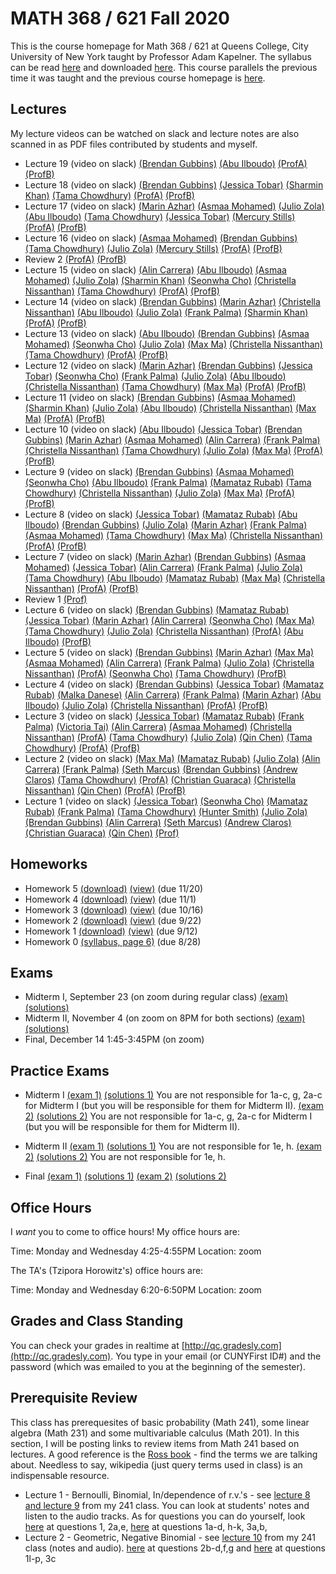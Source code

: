 # MATH 368 / 621 Fall 2020

This is the course homepage for Math 368 / 621 at Queens College, City University of New York taught by Professor Adam Kapelner. The syllabus can be read [here](https://github.com/kapelner/QC_Math_621_Fall_2020/blob/master/syllabus/syllabus.pdf) and downloaded [here](https://raw.githubusercontent.com/kapelner/QC_Math_621_Fall_2020/master/syllabus/syllabus.pdf). This course parallels the previous time it was taught and the previous course homepage is [here](https://github.com/kapelner/QC_Math_621_Fall_2017).

## Lectures

My lecture videos can be watched on slack and lecture notes are also scanned in as PDF files contributed by students and myself.

<!--
* Lecture 23 (video on slack) [(Jan Bazant)](https://github.com/kapelner/QC_Math_621_Fall_2020/blob/master/lectures/lec23bazant.pdf) [(Mike Digiorgio)](https://github.com/kapelner/QC_Math_621_Fall_2020/blob/master/lectures/lec23digiorgio.pdf) [(Prof)](https://github.com/kapelner/QC_Math_621_Fall_2020/blob/master/lectures/lec23kap.pdf)
* Lecture 22 (video on slack) [(Jan Bazant)](https://github.com/kapelner/QC_Math_621_Fall_2020/blob/master/lectures/lec22bazant.pdf) [(Mike Digiorgio)](https://github.com/kapelner/QC_Math_621_Fall_2020/blob/master/lectures/lec22digiorgio.pdf) [(Steven Grgas)](https://github.com/kapelner/QC_Math_621_Fall_2020/blob/master/lectures/lec22grgas.pdf) [(Prof)](https://github.com/kapelner/QC_Math_621_Fall_2020/blob/master/lectures/lec22kap.pdf)
* Lecture 21 (video on slack) [(Jan Bazant)](https://github.com/kapelner/QC_Math_621_Fall_2020/blob/master/lectures/lec21bazant.pdf) [(Prof)](https://github.com/kapelner/QC_Math_621_Fall_2020/blob/master/lectures/lec21kap.pdf) 
* Linear Regression Notes (not on exam) [(Jan Bazant)](https://github.com/kapelner/QC_Math_621_Fall_2020/blob/master/lectures/econometrics_bonus_bazant.pdf) [(Ruby Chang)](https://github.com/kapelner/QC_Math_621_Fall_2020/blob/master/lectures/econometrics_bonus_chang.pdf) [(Adriana Sham)](https://github.com/kapelner/QC_Math_621_Fall_2020/blob/master/lectures/econometrics_bonus_sham.pdf) [(Antonio DAlessandro)](https://github.com/kapelner/QC_Math_621_Fall_2020/blob/master/lectures/econometrics_bonus_dalessandro.pdf) [(Prof)](https://github.com/kapelner/QC_Math_621_Fall_2020/blob/master/lectures/econometrics_bonus_prof.pdf)
* Lecture 20 (video on slack) [(Jan Bazant)](https://github.com/kapelner/QC_Math_621_Fall_2020/blob/master/lectures/lec20bazant.pdf) [(Mike Digiorgio)](https://github.com/kapelner/QC_Math_621_Fall_2020/blob/master/lectures/lec20digiorgio.pdf) [(Ruby Chang)](https://github.com/kapelner/QC_Math_621_Fall_2020/blob/master/lectures/lec20chang.pdf) [(Adriana Sham)](https://github.com/kapelner/QC_Math_621_Fall_2020/blob/master/lectures/lec20sham.pdf) [(Antonio DAlessandro)](https://github.com/kapelner/QC_Math_621_Fall_2020/blob/master/lectures/lec20dalessandro.pdf) [(Prof)](https://github.com/kapelner/QC_Math_621_Fall_2020/blob/master/lectures/lec20kap.pdf) -->
* Lecture 19 (video on slack) [(Brendan Gubbins)](https://github.com/kapelner/QC_Math_621_Fall_2020/blob/master/lectures/lec19gubbins.pdf) [(Abu Ilboudo)](https://github.com/kapelner/QC_Math_621_Fall_2020/blob/master/lectures/lec19ilboudo.pdf) [(ProfA)](https://github.com/kapelner/QC_Math_621_Fall_2020/blob/master/lectures/lec19akap.pdf) [(ProfB)](https://github.com/kapelner/QC_Math_621_Fall_2020/blob/master/lectures/lec19bkap.pdf) 
* Lecture 18 (video on slack) [(Brendan Gubbins)](https://github.com/kapelner/QC_Math_621_Fall_2020/blob/master/lectures/lec18gubbins.pdf) [(Jessica Tobar)](https://github.com/kapelner/QC_Math_621_Fall_2020/blob/master/lectures/lec18tobar.pdf) [(Sharmin Khan)](https://github.com/kapelner/QC_Math_621_Fall_2020/blob/master/lectures/lec18khan.pdf) [(Tama Chowdhury)](https://github.com/kapelner/QC_Math_621_Fall_2020/blob/master/lectures/lec18chowdhury.pdf) [(ProfA)](https://github.com/kapelner/QC_Math_621_Fall_2020/blob/master/lectures/lec18akap.pdf) [(ProfB)](https://github.com/kapelner/QC_Math_621_Fall_2020/blob/master/lectures/lec18bkap.pdf) 
* Lecture 17 (video on slack) [(Marin Azhar)](https://github.com/kapelner/QC_Math_621_Fall_2020/blob/master/lectures/lec17azhar.pdf) [(Asmaa Mohamed)](https://github.com/kapelner/QC_Math_621_Fall_2020/blob/master/lectures/lec17mohamed.pdf) [(Julio Zola)](https://github.com/kapelner/QC_Math_621_Fall_2020/blob/master/lectures/lec17zola.pdf) [(Abu Ilboudo)](https://github.com/kapelner/QC_Math_621_Fall_2020/blob/master/lectures/lec17ilboudo.pdf) [(Tama Chowdhury)](https://github.com/kapelner/QC_Math_621_Fall_2020/blob/master/lectures/lec17chowdhury.pdf) [(Jessica Tobar)](https://github.com/kapelner/QC_Math_621_Fall_2020/blob/master/lectures/lec17tobar.pdf) [(Mercury Stills)](https://github.com/kapelner/QC_Math_621_Fall_2020/blob/master/lectures/lec17stills.pdf) [(ProfA)](https://github.com/kapelner/QC_Math_621_Fall_2020/blob/master/lectures/lec17akap.pdf) [(ProfB)](https://github.com/kapelner/QC_Math_621_Fall_2020/blob/master/lectures/lec17bkap.pdf) 
* Lecture 16 (video on slack) [(Asmaa Mohamed)](https://github.com/kapelner/QC_Math_621_Fall_2020/blob/master/lectures/lec16mohamed.pdf) [(Brendan Gubbins)](https://github.com/kapelner/QC_Math_621_Fall_2020/blob/master/lectures/lec16gubbins.pdf) [(Tama Chowdhury)](https://github.com/kapelner/QC_Math_621_Fall_2020/blob/master/lectures/lec16chowdhury.pdf) [(Julio Zola)](https://github.com/kapelner/QC_Math_621_Fall_2020/blob/master/lectures/lec16zola.pdf) [(Mercury Stills)](https://github.com/kapelner/QC_Math_621_Fall_2020/blob/master/lectures/lec16stills.pdf) [(ProfA)](https://github.com/kapelner/QC_Math_621_Fall_2020/blob/master/lectures/lec16akap.pdf) [(ProfB)](https://github.com/kapelner/QC_Math_621_Fall_2020/blob/master/lectures/lec16bkap.pdf) 
* Review 2 [(ProfA)](https://github.com/kapelner/QC_Math_621_Fall_2020/blob/master/lectures/review2a.pdf) [(ProfB)](https://github.com/kapelner/QC_Math_621_Fall_2020/blob/master/lectures/review2b.pdf)
* Lecture 15 (video on slack) [(Alin Carrera)](https://github.com/kapelner/QC_Math_621_Fall_2020/blob/master/lectures/lec15carrera.pdf) [(Abu Ilboudo)](https://github.com/kapelner/QC_Math_621_Fall_2020/blob/master/lectures/lec15ilboudo.pdf) [(Asmaa Mohamed)](https://github.com/kapelner/QC_Math_621_Fall_2020/blob/master/lectures/lec15mohamed.pdf) [(Julio Zola)](https://github.com/kapelner/QC_Math_621_Fall_2020/blob/master/lectures/lec15zola.pdf) [(Sharmin Khan)](https://github.com/kapelner/QC_Math_621_Fall_2020/blob/master/lectures/lec15khan.pdf) [(Seonwha Cho)](https://github.com/kapelner/QC_Math_621_Fall_2020/blob/master/lectures/lec15cho.pdf) [(Christella Nissanthan)](https://github.com/kapelner/QC_Math_621_Fall_2020/blob/master/lectures/lec15nissanthan.pdf) [(Tama Chowdhury)](https://github.com/kapelner/QC_Math_621_Fall_2020/blob/master/lectures/lec15chowdhury.pdf) [(ProfA)](https://github.com/kapelner/QC_Math_621_Fall_2020/blob/master/lectures/lec15akap.pdf) [(ProfB)](https://github.com/kapelner/QC_Math_621_Fall_2020/blob/master/lectures/lec15bkap.pdf) 
* Lecture 14 (video on slack) [(Brendan Gubbins)](https://github.com/kapelner/QC_Math_621_Fall_2020/blob/master/lectures/lec14gubbins.pdf) [(Marin Azhar)](https://github.com/kapelner/QC_Math_621_Fall_2020/blob/master/lectures/lec14azhar.pdf) [(Christella Nissanthan)](https://github.com/kapelner/QC_Math_621_Fall_2020/blob/master/lectures/lec14nissanthan.pdf) [(Abu Ilboudo)](https://github.com/kapelner/QC_Math_621_Fall_2020/blob/master/lectures/lec14ilboudo.pdf) [(Julio Zola)](https://github.com/kapelner/QC_Math_621_Fall_2020/blob/master/lectures/lec14zola.pdf) [(Frank Palma)](https://github.com/kapelner/QC_Math_621_Fall_2020/blob/master/lectures/lec14palma.pdf) [(Sharmin Khan)](https://github.com/kapelner/QC_Math_621_Fall_2020/blob/master/lectures/lec14khan.pdf) [(ProfA)](https://github.com/kapelner/QC_Math_621_Fall_2020/blob/master/lectures/lec14akap.pdf) [(ProfB)](https://github.com/kapelner/QC_Math_621_Fall_2020/blob/master/lectures/lec14bkap.pdf) 
* Lecture 13 (video on slack) [(Abu Ilboudo)](https://github.com/kapelner/QC_Math_621_Fall_2020/blob/master/lectures/lec13ilboudo.pdf) [(Brendan Gubbins)](https://github.com/kapelner/QC_Math_621_Fall_2020/blob/master/lectures/lec13gubbins.pdf) [(Asmaa Mohamed)](https://github.com/kapelner/QC_Math_621_Fall_2020/blob/master/lectures/lec13mohamed.pdf) [(Seonwha Cho)](https://github.com/kapelner/QC_Math_621_Fall_2020/blob/master/lectures/lec13cho.pdf) [(Julio Zola)](https://github.com/kapelner/QC_Math_621_Fall_2020/blob/master/lectures/lec13zola.pdf) [(Max Ma)](https://github.com/kapelner/QC_Math_621_Fall_2020/blob/master/lectures/lec13ma.pdf) [(Christella Nissanthan)](https://github.com/kapelner/QC_Math_621_Fall_2020/blob/master/lectures/lec13nissanthan.pdf) [(Tama Chowdhury)](https://github.com/kapelner/QC_Math_621_Fall_2020/blob/master/lectures/lec13chowdhury.pdf) [(ProfA)](https://github.com/kapelner/QC_Math_621_Fall_2020/blob/master/lectures/lec13akap.pdf) [(ProfB)](https://github.com/kapelner/QC_Math_621_Fall_2020/blob/master/lectures/lec13bkap.pdf) 
* Lecture 12 (video on slack) [(Marin Azhar)](https://github.com/kapelner/QC_Math_621_Fall_2020/blob/master/lectures/lec12azhar.pdf) [(Brendan Gubbins)](https://github.com/kapelner/QC_Math_621_Fall_2020/blob/master/lectures/lec12gubbins.pdf) [(Jessica Tobar)](https://github.com/kapelner/QC_Math_621_Fall_2020/blob/master/lectures/lec12tobar.pdf) [(Seonwha Cho)](https://github.com/kapelner/QC_Math_621_Fall_2020/blob/master/lectures/lec12cho.pdf) [(Frank Palma)](https://github.com/kapelner/QC_Math_621_Fall_2020/blob/master/lectures/lec12palma.pdf) [(Julio Zola)](https://github.com/kapelner/QC_Math_621_Fall_2020/blob/master/lectures/lec12zola.pdf) [(Abu Ilboudo)](https://github.com/kapelner/QC_Math_621_Fall_2020/blob/master/lectures/lec12ilboudo.pdf) [(Christella Nissanthan)](https://github.com/kapelner/QC_Math_621_Fall_2020/blob/master/lectures/lec12nissanthan.pdf) [(Tama Chowdhury)](https://github.com/kapelner/QC_Math_621_Fall_2020/blob/master/lectures/lec12chowdhury.pdf) [(Max Ma)](https://github.com/kapelner/QC_Math_621_Fall_2020/blob/master/lectures/lec12ma.pdf) [(ProfA)](https://github.com/kapelner/QC_Math_621_Fall_2020/blob/master/lectures/lec12akap.pdf) [(ProfB)](https://github.com/kapelner/QC_Math_621_Fall_2020/blob/master/lectures/lec12bkap.pdf) 
* Lecture 11 (video on slack) [(Brendan Gubbins)](https://github.com/kapelner/QC_Math_621_Fall_2020/blob/master/lectures/lec11gubbins.pdf) [(Asmaa Mohamed)](https://github.com/kapelner/QC_Math_621_Fall_2020/blob/master/lectures/lec11mohamed.pdf) [(Sharmin Khan)](https://github.com/kapelner/QC_Math_621_Fall_2020/blob/master/lectures/lec11khan.pdf) [(Julio Zola)](https://github.com/kapelner/QC_Math_621_Fall_2020/blob/master/lectures/lec11zola.pdf) [(Abu Ilboudo)](https://github.com/kapelner/QC_Math_621_Fall_2020/blob/master/lectures/lec11ilboudo.pdf) [(Christella Nissanthan)](https://github.com/kapelner/QC_Math_621_Fall_2020/blob/master/lectures/lec11nissanthan.pdf) [(Max Ma)](https://github.com/kapelner/QC_Math_621_Fall_2020/blob/master/lectures/lec11ma.pdf) [(ProfA)](https://github.com/kapelner/QC_Math_621_Fall_2020/blob/master/lectures/lec11akap.pdf) [(ProfB)](https://github.com/kapelner/QC_Math_621_Fall_2020/blob/master/lectures/lec11bkap.pdf) 
* Lecture 10 (video on slack) [(Abu Ilboudo)](https://github.com/kapelner/QC_Math_621_Fall_2020/blob/master/lectures/lec10ilboudo.pdf) [(Jessica Tobar)](https://github.com/kapelner/QC_Math_621_Fall_2020/blob/master/lectures/lec10tobar.pdf) [(Brendan Gubbins)](https://github.com/kapelner/QC_Math_621_Fall_2020/blob/master/lectures/lec10gubbins.pdf) [(Marin Azhar)](https://github.com/kapelner/QC_Math_621_Fall_2020/blob/master/lectures/lec10azhar.pdf) [(Asmaa Mohamed)](https://github.com/kapelner/QC_Math_621_Fall_2020/blob/master/lectures/lec10mohamed.pdf) [(Alin Carrera)](https://github.com/kapelner/QC_Math_621_Fall_2020/blob/master/lectures/lec10carrera.pdf) [(Frank Palma)](https://github.com/kapelner/QC_Math_621_Fall_2020/blob/master/lectures/lec10palma.pdf) [(Christella Nissanthan)](https://github.com/kapelner/QC_Math_621_Fall_2020/blob/master/lectures/lec10nissanthan.pdf) [(Tama Chowdhury)](https://github.com/kapelner/QC_Math_621_Fall_2020/blob/master/lectures/lec10chowdhury.pdf) [(Julio Zola)](https://github.com/kapelner/QC_Math_621_Fall_2020/blob/master/lectures/lec10zola.pdf) [(Max Ma)](https://github.com/kapelner/QC_Math_621_Fall_2020/blob/master/lectures/lec10ma.pdf) [(ProfA)](https://github.com/kapelner/QC_Math_621_Fall_2020/blob/master/lectures/lec10akap.pdf) [(ProfB)](https://github.com/kapelner/QC_Math_621_Fall_2020/blob/master/lectures/lec10bkap.pdf)
* Lecture 9 (video on slack) [(Brendan Gubbins)](https://github.com/kapelner/QC_Math_621_Fall_2020/blob/master/lectures/lec09gubbins.pdf) [(Asmaa Mohamed)](https://github.com/kapelner/QC_Math_621_Fall_2020/blob/master/lectures/lec09mohamed.pdf) [(Seonwha Cho)](https://github.com/kapelner/QC_Math_621_Fall_2020/blob/master/lectures/lec09cho.pdf) [(Abu Ilboudo)](https://github.com/kapelner/QC_Math_621_Fall_2020/blob/master/lectures/lec09ilboudo.pdf) [(Frank Palma)](https://github.com/kapelner/QC_Math_621_Fall_2020/blob/master/lectures/lec09palma.pdf) [(Mamataz Rubab)](https://github.com/kapelner/QC_Math_621_Fall_2020/blob/master/lectures/lec09rubab.pdf) [(Tama Chowdhury)](https://github.com/kapelner/QC_Math_621_Fall_2020/blob/master/lectures/lec09chowdhury.pdf) [(Christella Nissanthan)](https://github.com/kapelner/QC_Math_621_Fall_2020/blob/master/lectures/lec09nissanthan.pdf) [(Julio Zola)](https://github.com/kapelner/QC_Math_621_Fall_2020/blob/master/lectures/lec09zola.pdf) [(Max Ma)](https://github.com/kapelner/QC_Math_621_Fall_2020/blob/master/lectures/lec09ma.pdf) [(ProfA)](https://github.com/kapelner/QC_Math_621_Fall_2020/blob/master/lectures/lec09akap.pdf) [(ProfB)](https://github.com/kapelner/QC_Math_621_Fall_2020/blob/master/lectures/lec09bkap.pdf) 
* Lecture 8 (video on slack) [(Jessica Tobar)](https://github.com/kapelner/QC_Math_621_Fall_2020/blob/master/lectures/lec08tobar.pdf) [(Mamataz Rubab)](https://github.com/kapelner/QC_Math_621_Fall_2020/blob/master/lectures/lec08rubab.pdf) [(Abu Ilboudo)](https://github.com/kapelner/QC_Math_621_Fall_2020/blob/master/lectures/lec08ilboudo.pdf) [(Brendan Gubbins)](https://github.com/kapelner/QC_Math_621_Fall_2020/blob/master/lectures/lec08gubbins.pdf) [(Julio Zola)](https://github.com/kapelner/QC_Math_621_Fall_2020/blob/master/lectures/lec08zola.pdf) [(Marin Azhar)](https://github.com/kapelner/QC_Math_621_Fall_2020/blob/master/lectures/lec08azhar.pdf) [(Frank Palma)](https://github.com/kapelner/QC_Math_621_Fall_2020/blob/master/lectures/lec08palma.pdf) [(Asmaa Mohamed)](https://github.com/kapelner/QC_Math_621_Fall_2020/blob/master/lectures/lec08mohamed.pdf) [(Tama Chowdhury)](https://github.com/kapelner/QC_Math_621_Fall_2020/blob/master/lectures/lec08chowdhury.pdf) [(Max Ma)](https://github.com/kapelner/QC_Math_621_Fall_2020/blob/master/lectures/lec08ma.pdf) [(Christella Nissanthan)](https://github.com/kapelner/QC_Math_621_Fall_2020/blob/master/lectures/lec08nissanthan.pdf) [(ProfA)](https://github.com/kapelner/QC_Math_621_Fall_2020/blob/master/lectures/lec08akap.pdf) [(ProfB)](https://github.com/kapelner/QC_Math_621_Fall_2020/blob/master/lectures/lec08bkap.pdf) 
* Lecture 7 (video on slack) [(Marin Azhar)](https://github.com/kapelner/QC_Math_621_Fall_2020/blob/master/lectures/lec07azhar.pdf) [(Brendan Gubbins)](https://github.com/kapelner/QC_Math_621_Fall_2020/blob/master/lectures/lec07gubbins.pdf) [(Asmaa Mohamed)](https://github.com/kapelner/QC_Math_621_Fall_2020/blob/master/lectures/lec07mohamed.pdf) [(Jessica Tobar)](https://github.com/kapelner/QC_Math_621_Fall_2020/blob/master/lectures/lec07tobar.pdf) [(Alin Carrera)](https://github.com/kapelner/QC_Math_621_Fall_2020/blob/master/lectures/lec07carrera.pdf) [(Frank Palma)](https://github.com/kapelner/QC_Math_621_Fall_2020/blob/master/lectures/lec07palma.pdf) [(Julio Zola)](https://github.com/kapelner/QC_Math_621_Fall_2020/blob/master/lectures/lec07zola.pdf) [(Tama Chowdhury)](https://github.com/kapelner/QC_Math_621_Fall_2020/blob/master/lectures/lec07chowdhury.pdf) [(Abu Ilboudo)](https://github.com/kapelner/QC_Math_621_Fall_2020/blob/master/lectures/lec07ilboudo.pdf) [(Mamataz Rubab)](https://github.com/kapelner/QC_Math_621_Fall_2020/blob/master/lectures/lec07rubab.pdf) [(Max Ma)](https://github.com/kapelner/QC_Math_621_Fall_2020/blob/master/lectures/lec07ma.pdf) [(Christella Nissanthan)](https://github.com/kapelner/QC_Math_621_Fall_2020/blob/master/lectures/lec07nissanthan.pdf) [(ProfA)](https://github.com/kapelner/QC_Math_621_Fall_2020/blob/master/lectures/lec07akap.pdf) [(ProfB)](https://github.com/kapelner/QC_Math_621_Fall_2020/blob/master/lectures/lec07bkap.pdf) 
* Review 1 [(Prof)](https://github.com/kapelner/QC_Math_621_Fall_2020/blob/master/lectures/review1kap.pdf)
* Lecture 6 (video on slack) [(Brendan Gubbins)](https://github.com/kapelner/QC_Math_621_Fall_2020/blob/master/lectures/lec06gubbins.pdf) [(Mamataz Rubab)](https://github.com/kapelner/QC_Math_621_Fall_2020/blob/master/lectures/lec06rubab.pdf) [(Jessica Tobar)](https://github.com/kapelner/QC_Math_621_Fall_2020/blob/master/lectures/lec06tobar.pdf) [(Marin Azhar)](https://github.com/kapelner/QC_Math_621_Fall_2020/blob/master/lectures/lec06azhar.pdf) [(Alin Carrera)](https://github.com/kapelner/QC_Math_621_Fall_2020/blob/master/lectures/lec06carrera.pdf) [(Seonwha Cho)](https://github.com/kapelner/QC_Math_621_Fall_2020/blob/master/lectures/lec06cho.pdf) [(Max Ma)](https://github.com/kapelner/QC_Math_621_Fall_2020/blob/master/lectures/lec06ma.pdf) [(Tama Chowdhury)](https://github.com/kapelner/QC_Math_621_Fall_2020/blob/master/lectures/lec06chowdhury.pdf) [(Julio Zola)](https://github.com/kapelner/QC_Math_621_Fall_2020/blob/master/lectures/lec06zola.pdf) [(Christella Nissanthan)](https://github.com/kapelner/QC_Math_621_Fall_2020/blob/master/lectures/lec06nissanthan.pdf) [(ProfA)](https://github.com/kapelner/QC_Math_621_Fall_2020/blob/master/lectures/lec06akap.pdf) [(Abu Ilboudo)](https://github.com/kapelner/QC_Math_621_Fall_2020/blob/master/lectures/lec06ilboudo.pdf) [(ProfB)](https://github.com/kapelner/QC_Math_621_Fall_2020/blob/master/lectures/lec06bkap.pdf) 
* Lecture 5 (video on slack) [(Brendan Gubbins)](https://github.com/kapelner/QC_Math_621_Fall_2020/blob/master/lectures/lec04gubbins.pdf) [(Marin Azhar)](https://github.com/kapelner/QC_Math_621_Fall_2020/blob/master/lectures/lec05azhar.pdf) [(Max Ma)](https://github.com/kapelner/QC_Math_621_Fall_2020/blob/master/lectures/lec05ma.pdf) [(Asmaa Mohamed)](https://github.com/kapelner/QC_Math_621_Fall_2020/blob/master/lectures/lec05mohamed.pdf) [(Alin Carrera)](https://github.com/kapelner/QC_Math_621_Fall_2020/blob/master/lectures/lec05carrera.pdf) [(Frank Palma)](https://github.com/kapelner/QC_Math_621_Fall_2020/blob/master/lectures/lec05palma.pdf) [(Julio Zola)](https://github.com/kapelner/QC_Math_621_Fall_2020/blob/master/lectures/lec05zola.pdf) [(Christella Nissanthan)](https://github.com/kapelner/QC_Math_621_Fall_2020/blob/master/lectures/lec05nissanthan.pdf) [(ProfA)](https://github.com/kapelner/QC_Math_621_Fall_2020/blob/master/lectures/lec05akap.pdf) [(Seonwha Cho)](https://github.com/kapelner/QC_Math_621_Fall_2020/blob/master/lectures/lec05cho.pdf) [(Tama Chowdhury)](https://github.com/kapelner/QC_Math_621_Fall_2020/blob/master/lectures/lec05chowdhury.pdf) [(ProfB)](https://github.com/kapelner/QC_Math_621_Fall_2020/blob/master/lectures/lec05bkap.pdf)
* Lecture 4 (video on slack) [(Brendan Gubbins)](https://github.com/kapelner/QC_Math_621_Fall_2020/blob/master/lectures/lec04gubbins.pdf) [(Jessica Tobar)](https://github.com/kapelner/QC_Math_621_Fall_2020/blob/master/lectures/lec04tobar.pdf) [(Mamataz Rubab)](https://github.com/kapelner/QC_Math_621_Fall_2020/blob/master/lectures/lec04rubab.pdf) [(Malka Danese)](https://github.com/kapelner/QC_Math_621_Fall_2020/blob/master/lectures/lec04danese.pdf) [(Alin Carrera)](https://github.com/kapelner/QC_Math_621_Fall_2020/blob/master/lectures/lec04carrera.pdf) [(Frank Palma)](https://github.com/kapelner/QC_Math_621_Fall_2020/blob/master/lectures/lec04palma.pdf) [(Marin Azhar)](https://github.com/kapelner/QC_Math_621_Fall_2020/blob/master/lectures/lec04azhar.pdf) [(Abu Ilboudo)](https://github.com/kapelner/QC_Math_621_Fall_2020/blob/master/lectures/lec04ilboudo.pdf) [(Julio Zola)](https://github.com/kapelner/QC_Math_621_Fall_2020/blob/master/lectures/lec04zola.pdf) [(Christella Nissanthan)](https://github.com/kapelner/QC_Math_621_Fall_2020/blob/master/lectures/lec04nissanthan.pdf) [(ProfA)](https://github.com/kapelner/QC_Math_621_Fall_2020/blob/master/lectures/lec04akap.pdf) [(ProfB)](https://github.com/kapelner/QC_Math_621_Fall_2020/blob/master/lectures/lec04bkap.pdf)
* Lecture 3 (video on slack) [(Jessica Tobar)](https://github.com/kapelner/QC_Math_621_Fall_2020/blob/master/lectures/lec03tobar.pdf) [(Mamataz Rubab)](https://github.com/kapelner/QC_Math_621_Fall_2020/blob/master/lectures/lec03rubab.pdf) [(Frank Palma)](https://github.com/kapelner/QC_Math_621_Fall_2020/blob/master/lectures/lec03palma.pdf) [(Victoria Tai)](https://github.com/kapelner/QC_Math_621_Fall_2020/blob/master/lectures/lec03tai.pdf) [(Alin Carrera)](https://github.com/kapelner/QC_Math_621_Fall_2020/blob/master/lectures/lec03carrera.pdf) [(Asmaa Mohamed)](https://github.com/kapelner/QC_Math_621_Fall_2020/blob/master/lectures/lec03mohamed.pdf) [(Christella Nissanthan)](https://github.com/kapelner/QC_Math_621_Fall_2020/blob/master/lectures/lec03nissanthan.pdf) [(ProfA)](https://github.com/kapelner/QC_Math_621_Fall_2020/blob/master/lectures/lec03akap.pdf) [(Tama Chowdhury)](https://github.com/kapelner/QC_Math_621_Fall_2020/blob/master/lectures/lec03chowdhury.pdf) [(Julio Zola)](https://github.com/kapelner/QC_Math_621_Fall_2020/blob/master/lectures/lec03zola.pdf) [(Qin Chen)](https://github.com/kapelner/QC_Math_621_Fall_2020/blob/master/lectures/lec03chen.pdf) [(Tama Chowdhury)](https://github.com/kapelner/QC_Math_621_Fall_2020/blob/master/lectures/lec03chowdhury.pdf) [(ProfA)](https://github.com/kapelner/QC_Math_621_Fall_2020/blob/master/lectures/lec03akap.pdf) [(ProfB)](https://github.com/kapelner/QC_Math_621_Fall_2020/blob/master/lectures/lec03bkap.pdf)
* Lecture 2 (video on slack) [(Max Ma)](https://github.com/kapelner/QC_Math_621_Fall_2020/blob/master/lectures/lec02ma.pdf) [(Mamataz Rubab)](https://github.com/kapelner/QC_Math_621_Fall_2020/blob/master/lectures/lec02rubab.pdf) [(Julio Zola)](https://github.com/kapelner/QC_Math_621_Fall_2020/blob/master/lectures/lec02zola.pdf) [(Alin Carrera)](https://github.com/kapelner/QC_Math_621_Fall_2020/blob/master/lectures/lec02carrera.pdf) [(Frank Palma)](https://github.com/kapelner/QC_Math_621_Fall_2020/blob/master/lectures/lec02palma.pdf) [(Seth Marcus)](https://github.com/kapelner/QC_Math_621_Fall_2020/blob/master/lectures/lec02marcus.pdf) [(Brendan Gubbins)](https://github.com/kapelner/QC_Math_621_Fall_2020/blob/master/lectures/lec02gubbins.pdf) [(Andrew Claros)](https://github.com/kapelner/QC_Math_621_Fall_2020/blob/master/lectures/lec02claros.pdf) [(Tama Chowdhury)](https://github.com/kapelner/QC_Math_621_Fall_2020/blob/master/lectures/lec02chowdhury.pdf) [(ProfA)](https://github.com/kapelner/QC_Math_621_Fall_2020/blob/master/lectures/lec02akap.pdf) [(Christian Guaraca)](https://github.com/kapelner/QC_Math_621_Fall_2020/blob/master/lectures/lec02guaraca.pdf) [(Christella Nissanthan)](https://github.com/kapelner/QC_Math_621_Fall_2020/blob/master/lectures/lec02nissanthan.pdf) [(Qin Chen)](https://github.com/kapelner/QC_Math_621_Fall_2020/blob/master/lectures/lec02chen.pdf) [(ProfA)](https://github.com/kapelner/QC_Math_621_Fall_2020/blob/master/lectures/lec02akap.pdf) [(ProfB)](https://github.com/kapelner/QC_Math_621_Fall_2020/blob/master/lectures/lec02bkap.pdf)
* Lecture 1 (video on slack) [(Jessica Tobar)](https://github.com/kapelner/QC_Math_621_Fall_2020/blob/master/lectures/lec01tobar.pdf) [(Seonwha Cho)](https://github.com/kapelner/QC_Math_621_Fall_2020/blob/master/lectures/lec01cho.pdf) [(Mamataz Rubab)](https://github.com/kapelner/QC_Math_621_Fall_2020/blob/master/lectures/lec01rubab.pdf) [(Frank Palma)](https://github.com/kapelner/QC_Math_621_Fall_2020/blob/master/lectures/lec01palma.pdf) [(Tama Chowdhury)](https://github.com/kapelner/QC_Math_621_Fall_2020/blob/master/lectures/lec01chowdhury.pdf) [(Hunter Smith)](https://github.com/kapelner/QC_Math_621_Fall_2020/blob/master/lectures/lec01smith.pdf) [(Julio Zola)](https://github.com/kapelner/QC_Math_621_Fall_2020/blob/master/lectures/lec01zola.pdf) [(Brendan Gubbins)](https://github.com/kapelner/QC_Math_621_Fall_2020/blob/master/lectures/lec01gubbins.pdf) [(Alin Carrera)](https://github.com/kapelner/QC_Math_621_Fall_2020/blob/master/lectures/lec01carrera.pdf) [(Seth Marcus)](https://github.com/kapelner/QC_Math_621_Fall_2020/blob/master/lectures/lec01marcus.pdf) [(Andrew Claros)](https://github.com/kapelner/QC_Math_621_Fall_2020/blob/master/lectures/lec01claros.pdf) [(Christian Guaraca)](https://github.com/kapelner/QC_Math_621_Fall_2020/blob/master/lectures/lec01guaraca.pdf) [(Qin Chen)](https://github.com/kapelner/QC_Math_621_Fall_2020/blob/master/lectures/lec01chen.pdf) [(Prof)](https://github.com/kapelner/QC_Math_621_Fall_2020/blob/master/lectures/lec01kap.pdf)


## Homeworks

<!--
* Homework 9 [(download)](https://github.com/kapelner/QC_Math_621_Fall_2020/blob/master/homeworks/hw09/hw09.pdf?raw=true) [(view)](https://github.com/kapelner/QC_Math_621_Fall_2020/blob/master/homeworks/hw09/hw09.pdf) (due 12/12)
* Homework 8 [(download)](https://github.com/kapelner/QC_Math_621_Fall_2020/blob/master/homeworks/hw08/hw08.pdf?raw=true) [(view)](https://github.com/kapelner/QC_Math_621_Fall_2020/blob/master/homeworks/hw08/hw08.pdf) (due 12/2)
* Homework 7 [(download)](https://github.com/kapelner/QC_Math_621_Fall_2020/blob/master/homeworks/hw07/hw07.pdf?raw=true) [(view)](https://github.com/kapelner/QC_Math_621_Fall_2020/blob/master/homeworks/hw07/hw07.pdf) (due 12/12)
* Homework 6 [(download)](https://github.com/kapelner/QC_Math_621_Fall_2020/blob/master/homeworks/hw06/hw06.pdf?raw=true) [(view)](https://github.com/kapelner/QC_Math_621_Fall_2020/blob/master/homeworks/hw06/hw06.pdf) (due 11/20)-->
* Homework 5 [(download)](https://github.com/kapelner/QC_Math_621_Fall_2020/blob/master/homeworks/hw05/hw05.pdf?raw=true) [(view)](https://github.com/kapelner/QC_Math_621_Fall_2020/blob/master/homeworks/hw05/hw05.pdf) (due 11/20)
* Homework 4 [(download)](https://github.com/kapelner/QC_Math_621_Fall_2020/blob/master/homeworks/hw04/hw04.pdf?raw=true) [(view)](https://github.com/kapelner/QC_Math_621_Fall_2020/blob/master/homeworks/hw04/hw04.pdf) (due 11/1)
* Homework 3 [(download)](https://github.com/kapelner/QC_Math_621_Fall_2020/blob/master/homeworks/hw03/hw03.pdf?raw=true) [(view)](https://github.com/kapelner/QC_Math_621_Fall_2020/blob/master/homeworks/hw03/hw03.pdf) (due 10/16)
* Homework 2 [(download)](https://github.com/kapelner/QC_Math_621_Fall_2020/blob/master/homeworks/hw02/hw02.pdf?raw=true) [(view)](https://github.com/kapelner/QC_Math_621_Fall_2020/blob/master/homeworks/hw02/hw02.pdf) (due 9/22)
* Homework 1 [(download)](https://github.com/kapelner/QC_Math_621_Fall_2020/blob/master/homeworks/hw01/hw01.pdf?raw=true) [(view)](https://github.com/kapelner/QC_Math_621_Fall_2020/blob/master/homeworks/hw01/hw01.pdf) (due 9/12)
* Homework 0 [(syllabus, page 6)](https://github.com/kapelner/QC_Math_621_Fall_2020/blob/master/syllabus/syllabus.pdf?raw=true) (due 8/28)


## Exams

* Midterm I, September 23 (on zoom during regular class) [(exam)](https://github.com/kapelner/QC_Math_621_Fall_2020/blob/master/exams/midterm1/midterm1.pdf) [(solutions)](https://github.com/kapelner/QC_Math_621_Fall_2020/blob/master/exams/midterm1/midterm1_solutions.pdf) 
* Midterm II, November 4 (on zoom on 8PM for both sections) [(exam)](https://github.com/kapelner/QC_Math_621_Fall_2020/blob/master/exams/midterm2/midterm2.pdf) [(solutions)](https://github.com/kapelner/QC_Math_621_Fall_2020/blob/master/exams/midterm2/midterm2_solutions.pdf)
* Final, December 14 1:45-3:45PM (on zoom)

## Practice Exams

* Midterm I [(exam 1)](https://github.com/kapelner/QC_Math_621_Fall_2017/blob/master/exams/midterm1/midterm1.pdf) [(solutions 1)](https://github.com/kapelner/QC_Math_621_Fall_2017/blob/master/exams/midterm1/midterm1_solutions.pdf) You are not responsible for 1a-c, g, 2a-c for Midterm I (but you will be responsible for them for Midterm II). [(exam 2)](https://github.com/kapelner/QC_Math_621_Fall_2019/blob/master/exams/midterm1/midterm1.pdf) [(solutions 2)](https://github.com/kapelner/QC_Math_621_Fall_2019/blob/master/exams/midterm1/midterm1_solutions.pdf) You are not responsible for 1a-c, g, 2a-c for Midterm I (but you will be responsible for them for Midterm II).

* Midterm II [(exam 1)](https://github.com/kapelner/QC_Math_621_Fall_2017/blob/master/exams/midterm2/midterm2.pdf) [(solutions 1)](https://github.com/kapelner/QC_Math_621_Fall_2017/blob/master/exams/midterm2/midterm2_solutions.pdf) You are not responsible for 1e, h. [(exam 2)](https://github.com/kapelner/QC_Math_621_Fall_2019/blob/master/exams/midterm2/midterm2.pdf) [(solutions 2)](https://github.com/kapelner/QC_Math_621_Fall_2019/blob/master/exams/midterm2/midterm2_solutions.pdf) You are not responsible for 1e, h.

* Final [(exam 1)](https://github.com/kapelner/QC_Math_621_Fall_2017/blob/master/exams/final/final.pdf) [(solutions 1)](https://github.com/kapelner/QC_Math_621_Fall_2017/blob/master/exams/final/final_solutions.pdf) [(exam 2)](https://github.com/kapelner/QC_Math_621_Fall_2019/blob/master/exams/final/final.pdf) [(solutions 2)](https://github.com/kapelner/QC_Math_621_Fall_2019/blob/master/exams/final/final_solutions.pdf)

## Office Hours

I *want* you to come to office hours! My office hours are:

Time: Monday and Wednesday 4:25-4:55PM
Location: zoom

The TA's (Tzipora Horowitz's) office hours are:

Time: Monday and Wednesday 6:20-6:50PM
Location: zoom

## Grades and Class Standing

You can check your grades in realtime at [http://qc.gradesly.com](http://qc.gradesly.com). You type in your email (or CUNYFirst ID#) and the password (which was emailed to you at the beginning of the semester).



## Prerequisite Review

This class has prerequesites of basic probability (Math 241), some linear algebra (Math 231) and some multivariable calculus (Math 201). In this section, I will be posting links to review items from Math 241 based on lectures. A good reference is the [Ross book](https://www.amazon.com/First-Course-Probability-6th/dp/0130338516/ref=sr_1_6?ie=UTF8&qid=1504062810&sr=8-6&keywords=probability+ross) - find the terms we are talking about. Needless to say, wikipedia (just query terms used in class) is an indispensable resource.

* Lecture 1 - Bernoulli, Binomial, In/dependence of r.v.'s - see [lecture 8 and lecture 9](https://github.com/kapelner/QC_Math_241_Fall_2016) from my 241 class. You can look at students' notes and listen to the audio tracks. As for questions you can do yourself, look [here](https://github.com/kapelner/QC_Math_241_Fall_2016/blob/master/exams/midterm2/midterm2_solutions.pdf) at questions 1, 2a,e, [here](https://github.com/kapelner/QC_Math_241_Fall_2015/blob/master/exams/midterm2/midterm2_solutions.pdf) at questions 1a-d, h-k, 3a,b, 
* Lecture 2 - Geometric, Negative Binomial - see [lecture 10](https://github.com/kapelner/QC_Math_241_Fall_2016) from my 241 class (notes and audio). [here](https://github.com/kapelner/QC_Math_241_Fall_2016/blob/master/exams/midterm2/midterm2_solutions.pdf) at questions 2b-d,f,g and [here](https://github.com/kapelner/QC_Math_241_Fall_2015/blob/master/exams/midterm2/midterm2_solutions.pdf) at questions 1l-p, 3c<!---->


<!--
ffmpeg -i zoom_0.mp4 -filter:v scale=1920:-1 -c:a copy 369_lec02.mp4
-->